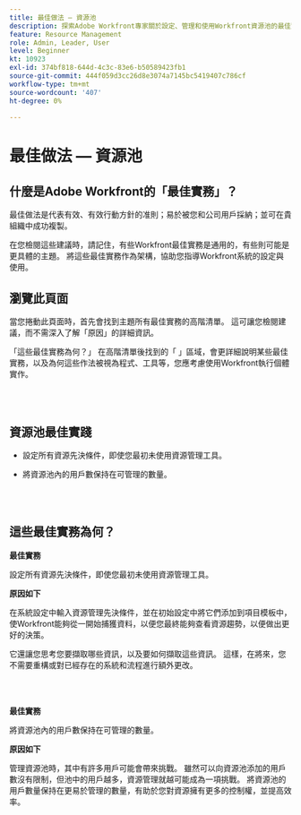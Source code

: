```yaml
---
title: 最佳做法 — 資源池
description: 探索Adobe Workfront專家關於設定、管理和使用Workfront資源池的最佳實務建議。
feature: Resource Management
role: Admin, Leader, User
level: Beginner
kt: 10923
exl-id: 374bf818-644d-4c3c-83e6-b50589423fb1
source-git-commit: 444f059d3cc26d8e3074a7145bc5419407c786cf
workflow-type: tm+mt
source-wordcount: '407'
ht-degree: 0%

---
```


# 最佳做法 — 資源池

## 什麼是Adobe Workfront的「最佳實務」？

最佳做法是代表有效、有效行動方針的准則；易於被您和公司用戶採納；並可在貴組織中成功複製。

在您檢閱這些建議時，請記住，有些Workfront最佳實務是通用的，有些則可能是更具體的主題。 將這些最佳實務作為架構，協助您指導Workfront系統的設定與使用。

## 瀏覽此頁面

當您捲動此頁面時，首先會找到主題所有最佳實務的高階清單。 這可讓您檢閱建議，而不需深入了解「原因」的詳細資訊。

「這些最佳實務為何？」 在高階清單後找到的「 」區域，會更詳細說明某些最佳實務，以及為何這些作法被視為程式、工具等，您應考慮使用Workfront執行個體實作。

</br>
</br>

## 資源池最佳實踐

* 設定所有資源先決條件，即使您最初未使用資源管理工具。

* 將資源池內的用戶數保持在可管理的數量。

</br>
</br>

## 這些最佳實務為何？

**最佳實務**

設定所有資源先決條件，即使您最初未使用資源管理工具。

**原因如下**

在系統設定中輸入資源管理先決條件，並在初始設定中將它們添加到項目模板中，使Workfront能夠從一開始捕獲資料，以便您最終能夠查看資源趨勢，以便做出更好的決策。

它還讓您思考您要擷取哪些資訊，以及要如何擷取這些資訊。 這樣，在將來，您不需要重構或對已經存在的系統和流程進行額外更改。

</br>
</br>

**最佳實務**

將資源池內的用戶數保持在可管理的數量。

**原因如下**

管理資源池時，其中有許多用戶可能會帶來挑戰。 雖然可以向資源池添加的用戶數沒有限制，但池中的用戶越多，資源管理就越可能成為一項挑戰。 將資源池的用戶數量保持在更易於管理的數量，有助於您對資源擁有更多的控制權，並提高效率。

